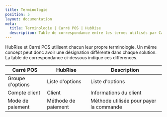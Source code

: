 ```yaml
---
title: Terminologie
position: 5
layout: documentation
meta:
  title: Terminologie | Carré POS | HubRise
  description: Table de correspondance entre les termes utilisés par Carré POS et HubRise pour le même concept. Connectez vos apps et synchronisez vos données.
---
```


HubRise et Carré POS utilisent chacun leur propre terminologie. Un même concept peut donc avoir une désignation différente dans chaque solution. La table de correspondance ci-dessous indique ces différences.

| Carré POS            | HubRise             | Description                             |
| -------------------- | ------------------- | --------------------------------------- |
| Groupe d'options     | Liste d'options     | Liste d'options                         |
| Compte client        | Client              | Informations du client                  |
| Mode de paiement     | Méthode de paiement | Méthode utilisée pour payer la commande |